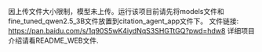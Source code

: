 因上传文件大小限制，模型未上传。运行该项目前请先将models文件和fine_tuned_qwen2.5_3B文件放置到citation_agent_app文件下。
文件链接:
 https://pan.baidu.com/s/1q90S5wK4iydNqS3SHGTtGQ?pwd=hdw8 
详细项目介绍请看README_WEB文件.
